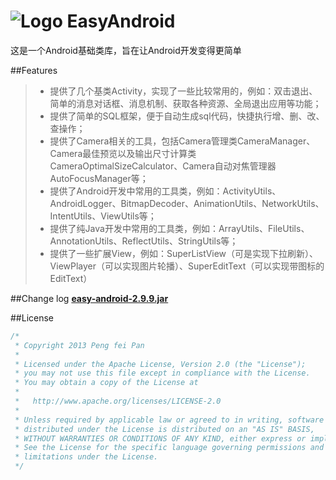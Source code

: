 # ![Logo](https://github.com/ixiaopan/EasyAndroid/raw/master/res/drawable-mdpi/ic_launcher.png) EasyAndroid

这是一个Android基础类库，旨在让Android开发变得更简单

##Features
>* 提供了几个基类Activity，实现了一些比较常用的，例如：双击退出、简单的消息对话框、消息机制、获取各种资源、全局退出应用等功能；
>* 提供了简单的SQL框架，便于自动生成sql代码，快捷执行增、删、改、查操作；
>* 提供了Camera相关的工具，包括Camera管理类CameraManager、Camera最佳预览以及输出尺寸计算类CameraOptimalSizeCalculator、Camera自动对焦管理器AutoFocusManager等；
>* 提供了Android开发中常用的工具类，例如：ActivityUtils、AndroidLogger、BitmapDecoder、AnimationUtils、NetworkUtils、IntentUtils、ViewUtils等；
>* 提供了纯Java开发中常用的工具类，例如：ArrayUtils、FileUtils、AnnotationUtils、ReflectUtils、StringUtils等；
>* 提供了一些扩展View，例如：SuperListView（可是实现下拉刷新）、ViewPlayer（可以实现图片轮播）、SuperEditText（可以实现带图标的EditText）

##Change log
**[easy-android-2.9.9.jar](https://github.com/ixiaopan/EasyAndroid/raw/master/downloads/easy-android-2.9.9.jar)**

##License
```java
/*
 * Copyright 2013 Peng fei Pan
 * 
 * Licensed under the Apache License, Version 2.0 (the "License");
 * you may not use this file except in compliance with the License.
 * You may obtain a copy of the License at
 * 
 *   http://www.apache.org/licenses/LICENSE-2.0
 * 
 * Unless required by applicable law or agreed to in writing, software
 * distributed under the License is distributed on an "AS IS" BASIS,
 * WITHOUT WARRANTIES OR CONDITIONS OF ANY KIND, either express or implied.
 * See the License for the specific language governing permissions and
 * limitations under the License.
 */
```